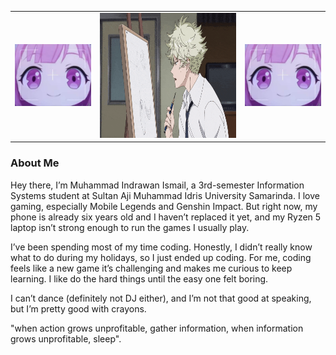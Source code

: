 <table>
  <tr>
    <td><img src="rambutPink.jpg" alt="anime" width="200" max-width="100%"/></td>
    <td><img src="yatoraa.gif" alt="anime" height="200" max-width="100%"/><//></td>
    <td><img src="rambutPink.jpg" alt="anime" width="200" max-width="100%"/><//></td>
  </tr>
</table>

<h3>About Me</h3>
<p>Hey there, I’m Muhammad Indrawan Ismail, a 3rd-semester Information Systems student at Sultan Aji Muhammad Idris University Samarinda. I love gaming, especially Mobile Legends and Genshin Impact. But right now, my phone is already six years old and I haven’t replaced it yet, and my Ryzen 5 laptop isn’t strong enough to run the games I usually play.

I’ve been spending most of my time coding. Honestly, I didn’t really know what to do during my holidays, so I just ended up coding. For me, coding feels like a new game  it’s challenging and makes me curious to keep learning. I like do the hard things until the easy one felt boring.

I can’t dance (definitely not DJ either), and I’m not that good at speaking, but I’m pretty good with crayons. 

"when action grows unprofitable, gather information, when information grows unprofitable, sleep".
</p>
<picture>
